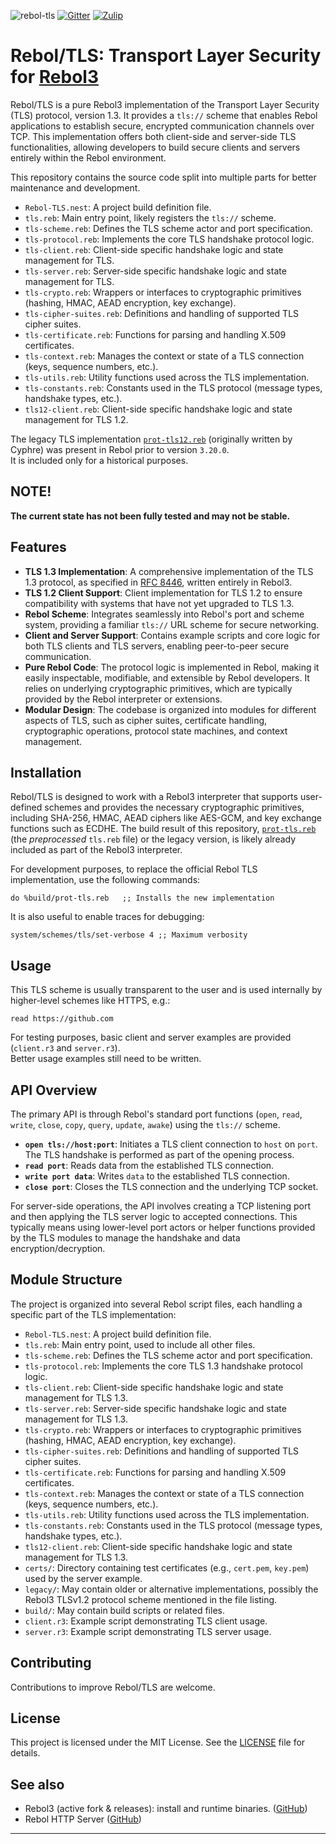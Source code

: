 ![rebol-tls](https://github.com/user-attachments/assets/2356d7f2-8880-440f-8240-7306cdf34453)
[![Gitter](https://badges.gitter.im/rebol3/community.svg)](https://app.gitter.im/#/room/#Rebol3:gitter.im)
[![Zulip](https://img.shields.io/badge/zulip-join_chat-brightgreen.svg)](https://rebol.zulipchat.com/#narrow/stream/371632-Rebol.2FHTTPd)

# Rebol/TLS: Transport Layer Security for [Rebol3][1]

Rebol/TLS is a pure Rebol3 implementation of the Transport Layer Security (TLS) protocol, version 1.3. It provides a `tls://` scheme that enables Rebol applications to establish secure, encrypted communication channels over TCP. This implementation offers both client-side and server-side TLS functionalities, allowing developers to build secure clients and servers entirely within the Rebol environment.

This repository contains the source code split into multiple parts for better maintenance and development.
-   `Rebol-TLS.nest`: A project build definition file.
-   `tls.reb`: Main entry point, likely registers the `tls://` scheme.
-   `tls-scheme.reb`: Defines the TLS scheme actor and port specification.
-   `tls-protocol.reb`: Implements the core TLS handshake protocol logic.
-   `tls-client.reb`: Client-side specific handshake logic and state management for TLS.
-   `tls-server.reb`: Server-side specific handshake logic and state management for TLS.
-   `tls-crypto.reb`: Wrappers or interfaces to cryptographic primitives (hashing, HMAC, AEAD encryption, key exchange).
-   `tls-cipher-suites.reb`: Definitions and handling of supported TLS cipher suites.
-   `tls-certificate.reb`: Functions for parsing and handling X.509 certificates.
-   `tls-context.reb`: Manages the context or state of a TLS connection (keys, sequence numbers, etc.).
-   `tls-utils.reb`: Utility functions used across the TLS implementation.
-   `tls-constants.reb`: Constants used in the TLS protocol (message types, handshake types, etc.).
-   `tls12-client.reb`: Client-side specific handshake logic and state management for TLS 1.2.

The legacy TLS implementation [`prot-tls12.reb`][4] (originally written by Cyphre) was present in Rebol prior to version `3.20.0`.  
It is included only for a historical purposes.

## NOTE!

**The current state has not been fully tested and may not be stable.**

## Features

- **TLS 1.3 Implementation**: A comprehensive implementation of the TLS 1.3 protocol, as specified in [RFC 8446][5], written entirely in Rebol3.
- **TLS 1.2 Client Support**: Client implementation for TLS 1.2 to ensure compatibility with systems that have not yet upgraded to TLS 1.3.
- **Rebol Scheme**: Integrates seamlessly into Rebol's port and scheme system, providing a familiar `tls://` URL scheme for secure networking.
- **Client and Server Support**: Contains example scripts and core logic for both TLS clients and TLS servers, enabling peer-to-peer secure communication.
- **Pure Rebol Code**: The protocol logic is implemented in Rebol, making it easily inspectable, modifiable, and extensible by Rebol developers. It relies on underlying cryptographic primitives, which are typically provided by the Rebol interpreter or extensions.
- **Modular Design**: The codebase is organized into modules for different aspects of TLS, such as cipher suites, certificate handling, cryptographic operations, protocol state machines, and context management.

## Installation

Rebol/TLS is designed to work with a Rebol3 interpreter that supports user-defined schemes and provides the necessary cryptographic primitives, including SHA-256, HMAC, AEAD ciphers like AES-GCM, and key exchange functions such as ECDHE. The build result of this repository, [`prot-tls.reb`][3] (the _preprocessed_ `tls.reb` file) or the legacy version, is likely already included as part of the Rebol3 interpreter.

For development purposes, to replace the official Rebol TLS implementation, use the following commands:
```rebol
do %build/prot-tls.reb   ;; Installs the new implementation
```
It is also useful to enable traces for debugging:
```rebol
system/schemes/tls/set-verbose 4 ;; Maximum verbosity
```

## Usage

This TLS scheme is usually transparent to the user and is used internally by higher-level schemes like HTTPS, e.g.:
```rebol
read https://github.com
```
For testing purposes, basic client and server examples are provided (`client.r3` and `server.r3`).  
Better usage examples still need to be written.

## API Overview

The primary API is through Rebol's standard port functions (`open`, `read`, `write`, `close`, `copy`, `query`, `update`, `awake`) using the `tls://` scheme.

-   **`open tls://host:port`**: Initiates a TLS client connection to `host` on `port`. The TLS handshake is performed as part of the opening process.
-   **`read port`**: Reads data from the established TLS connection.
-   **`write port data`**: Writes `data` to the established TLS connection.
-   **`close port`**: Closes the TLS connection and the underlying TCP socket.

For server-side operations, the API involves creating a TCP listening port and then applying the TLS server logic to accepted connections. This typically means using lower-level port actors or helper functions provided by the TLS modules to manage the handshake and data encryption/decryption.

## Module Structure

The project is organized into several Rebol script files, each handling a specific part of the TLS implementation:

-   `Rebol-TLS.nest`: A project build definition file.
-   `tls.reb`: Main entry point, used to include all other files.
-   `tls-scheme.reb`: Defines the TLS scheme actor and port specification.
-   `tls-protocol.reb`: Implements the core TLS 1.3 handshake protocol logic.
-   `tls-client.reb`: Client-side specific handshake logic and state management for TLS 1.3.
-   `tls-server.reb`: Server-side specific handshake logic and state management for TLS 1.3.
-   `tls-crypto.reb`: Wrappers or interfaces to cryptographic primitives (hashing, HMAC, AEAD encryption, key exchange).
-   `tls-cipher-suites.reb`: Definitions and handling of supported TLS cipher suites.
-   `tls-certificate.reb`: Functions for parsing and handling X.509 certificates.
-   `tls-context.reb`: Manages the context or state of a TLS connection (keys, sequence numbers, etc.).
-   `tls-utils.reb`: Utility functions used across the TLS implementation.
-   `tls-constants.reb`: Constants used in the TLS protocol (message types, handshake types, etc.).
-   `tls12-client.reb`: Client-side specific handshake logic and state management for TLS 1.3.
-   `certs/`: Directory containing test certificates (e.g., `cert.pem`, `key.pem`) used by the server example.
-   `legacy/`: May contain older or alternative implementations, possibly the Rebol3 TLSv1.2 protocol scheme mentioned in the file listing.
-   `build/`: May contain build scripts or related files.
-   `client.r3`: Example script demonstrating TLS client usage.
-   `server.r3`: Example script demonstrating TLS server usage.
  
## Contributing

Contributions to improve Rebol/TLS are welcome.

## License

This project is licensed under the MIT License. See the [LICENSE](https://github.com/Oldes/Rebol-TLS/blob/main/LICENSE) file for details.

## See also
* Rebol3 (active fork & releases): install and runtime binaries. ([GitHub][1])
* Rebol HTTP Server ([GitHub][6])

---

[1]: https://github.com/Oldes/Rebol3 "Oldes/Rebol3: Source code for the Rebol [R3] interpreter"
[2]: https://github.com/Oldes/Rebol-TLS "GitHub - Oldes/Rebol-TLS: Rebol Transport Layer Security (TLS) Protocol and Scheme"
[3]: https://github.com/Oldes/Rebol-TLS/blob/main/build/prot-tls.reb "Preprocessed build result"
[4]: https://github.com/Oldes/Rebol-TLS/blob/main/legacy/prot-tls12.reb "TLS Protocol used in version prior Rebol 3.20.0"
[5]: https://datatracker.ietf.org/doc/html/rfc8446 "RFC 8446 - The Transport Layer Security (TLS) Protocol Version 1.3"
[6]: https://github.com/Oldes/Rebol-HTTPd "Rebol HTTP server"
